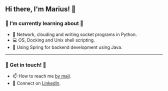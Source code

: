 ## Hi there, I'm Marius! 👋


### 🌱 I’m currently learning about 🌱
- 👾 Network, clouding and writing socket programs in Python.
- 💻 OS, Docking and Unix shell scripting.
- 🍃 Using Spring for backend development using Java.

---
### 👏 Get in touch! 👏
- 📫 How to reach me [by mail][mail].
- 🤝 Connect on [LinkedIn][linkedin].


[linkedin]: https://www.linkedin.com/in/marius-havnaas-623756174
[mail]: mailto:marhav95@gmail.com?subject=[GitHub]%20Source%20Han%20Sans
[instagram]: https://www.instagram.com/mariushavnaas/
[java]: https://github.com/Marhav/Eksamen_AlgDat
<!--
**Marhav/Marhav** is a ✨ _special_ ✨ repository because its `README.md` (this file) appears on your GitHub profile.

Here are some ideas to get you started:


- 🤔 I’m looking for help with ...
- 💬 Ask me about ...
- 😄 Pronouns: ...
- 🔭 I’m currently working on ...
- ⚡ Fun fact: ...
-->
